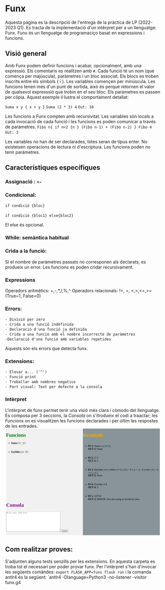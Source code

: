 # Funx

Aquesta pàgina es la descripció de l'entrega de la pràctica de LP (2022-2023 Q1). Es tracta de la implementació d'un intèrpret per a un llenguatge: Funx. Funx és un llenguatge de programaciço basat en expressions i funcions.

## Visió general

Amb Funx podem definir funcions i acabar, opcionalment, amb una expressió.
Els comentaris es realitzen amb `#`. 
Cada funció té un nom (que comença per majúscula), paràmetres i un bloc associat. Els blocs es troben inscrits entre els símbols { i }. Les variables començen per minúscula.
Les funcions tenen més d'un punt de sortida, això és perquè retornen el valor de qualsevol expresssió que trobin en el seu bloc. Els paràmetres es passen per còpia.
Aquest exemple il·lustra el comportament detallat:

`Suma x y { x + y }`
`Suma (2 * 3) 4`
`Out: 10`

Les funcions a Funx compten amb recursivitat. Les variables són locals a cada invocació de cada funció i les funcions es poden comunicar a través de paràmetres.
`Fibo n{
    if n<2 {n }
    (Fibo n-1) + (Fibo n-2)
 }
 Fibo 4`
`Out: 3`

Les variables no han de ser declarades, totes seran de tipus enter. No existeixen operacions de lectura ni d'escriptura.
Les funcions poden no tenir paràmetres.

## Característiques específiques

### Assignació : `<-`
### Condicional:
    if condició {bloc}
    
    if condició {bloc1} else{bloc2}
    
El else és opcional.

### While: semàntica habitual
### Crida a la funció:
Si el nombre de paràmetres passats no corresponen als declarats, es produeix un error. Les funcions es poden cridar recursivament.
### Expressions
Operadors aritmètics: +,-,*,/,%,^
Operadors relacionals: !=, =, <,>,<=,>= (True=1, False=0)

### Errors:

    - Divisió per zero
    - Crida a una funció indefinida
    - Declaració d'una funció ja definida
    - Crida a una funció amb el nombre incorrecte de paràmetres
    -Declaració d'una funció amb variables repetides
Aquests són els errors que detecta funx.

### Extensions:
    - Elevar a... ('^')
    - Funció print
    - Treballar amb nombres negatius
    - Part visual: Text per defecte a la consola
### Intèrpret 
L'intèrpret de funx permet tenir una visió més clara i còmodo del llenguatge. Es composa per 3 seccions, la _Consola_ on s'itrodueix el codi a traactar; les _Funcions_ on es visualitzen les funcions declarades i per últim les respostes de les entrades.
![plot](./interp.png)

## Com realitzar proves:
S'adjunten alguns tests senzills per les extensions. En aquesta carpeta es troba tot el necessari per poder provar funx.
Per l'intèrpret s'han d'invocar les següents comàndes:
`export FLASK_APP=funx
flask run`
i la comanda antlr4 és la següent:
`antlr4 -Dlanguage=Python3 -no-listener -visitor funx.g4

